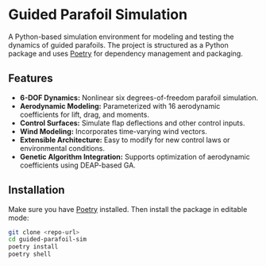 # Guided Parafoil Simulation

A Python-based simulation environment for modeling and testing the dynamics of guided parafoils. The project is structured as a Python package and uses [Poetry](https://python-poetry.org/) for dependency management and packaging.

## Features

- **6-DOF Dynamics:** Nonlinear six degrees-of-freedom parafoil simulation.
- **Aerodynamic Modeling:** Parameterized with 16 aerodynamic coefficients for lift, drag, and moments.
- **Control Surfaces:** Simulate flap deflections and other control inputs.
- **Wind Modeling:** Incorporates time-varying wind vectors.
- **Extensible Architecture:** Easy to modify for new control laws or environmental conditions.
- **Genetic Algorithm Integration:** Supports optimization of aerodynamic coefficients using DEAP-based GA.

## Installation

Make sure you have [Poetry](https://python-poetry.org/) installed. Then install the package in editable mode:

```bash
git clone <repo-url>
cd guided-parafoil-sim
poetry install
poetry shell

